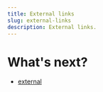```yaml
---
title: External links
slug: external-links
description: External links.
---
```


# What's next?

 * [external](https://farm.bot)
